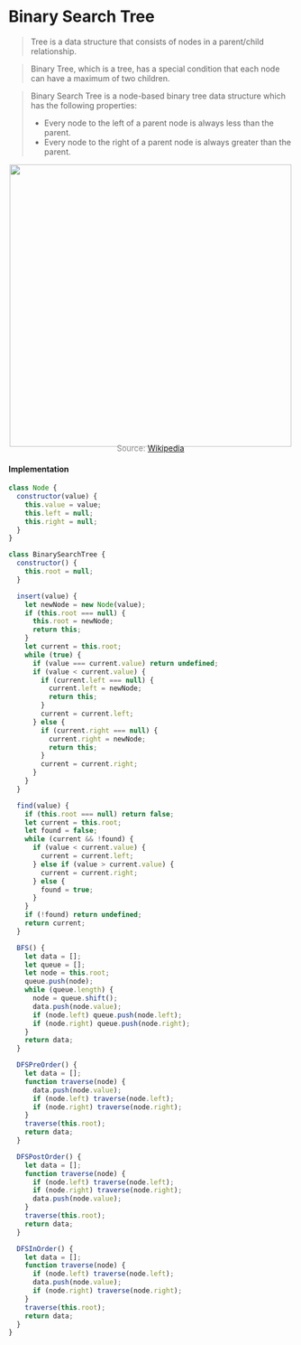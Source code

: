 # Binary Search Tree

> Tree is a data structure that consists of nodes in a parent/child relationship.

> Binary Tree, which is a tree, has a special condition that each node can have a maximum of two children.

> Binary Search Tree is a node-based binary tree data structure which has the following properties:
>
> - Every node to the left of a parent node is always less than the parent.
> - Every node to the right of a parent node is always greater than the parent.

<p align="center"><img src="js/dataStructures/binarySearchTree/binarySearchTree.png" width="500px" /></p>

<p style="color: #888888; text-align: center; margin-top: -20px;">Source: <a href="https://en.wikipedia.org/wiki/Binary_search_tree">Wikipedia</a></p>

#### Implementation

```javascript
class Node {
  constructor(value) {
    this.value = value;
    this.left = null;
    this.right = null;
  }
}

class BinarySearchTree {
  constructor() {
    this.root = null;
  }

  insert(value) {
    let newNode = new Node(value);
    if (this.root === null) {
      this.root = newNode;
      return this;
    }
    let current = this.root;
    while (true) {
      if (value === current.value) return undefined;
      if (value < current.value) {
        if (current.left === null) {
          current.left = newNode;
          return this;
        }
        current = current.left;
      } else {
        if (current.right === null) {
          current.right = newNode;
          return this;
        }
        current = current.right;
      }
    }
  }

  find(value) {
    if (this.root === null) return false;
    let current = this.root;
    let found = false;
    while (current && !found) {
      if (value < current.value) {
        current = current.left;
      } else if (value > current.value) {
        current = current.right;
      } else {
        found = true;
      }
    }
    if (!found) return undefined;
    return current;
  }

  BFS() {
    let data = [];
    let queue = [];
    let node = this.root;
    queue.push(node);
    while (queue.length) {
      node = queue.shift();
      data.push(node.value);
      if (node.left) queue.push(node.left);
      if (node.right) queue.push(node.right);
    }
    return data;
  }

  DFSPreOrder() {
    let data = [];
    function traverse(node) {
      data.push(node.value);
      if (node.left) traverse(node.left);
      if (node.right) traverse(node.right);
    }
    traverse(this.root);
    return data;
  }

  DFSPostOrder() {
    let data = [];
    function traverse(node) {
      if (node.left) traverse(node.left);
      if (node.right) traverse(node.right);
      data.push(node.value);
    }
    traverse(this.root);
    return data;
  }

  DFSInOrder() {
    let data = [];
    function traverse(node) {
      if (node.left) traverse(node.left);
      data.push(node.value);
      if (node.right) traverse(node.right);
    }
    traverse(this.root);
    return data;
  }
}
```

